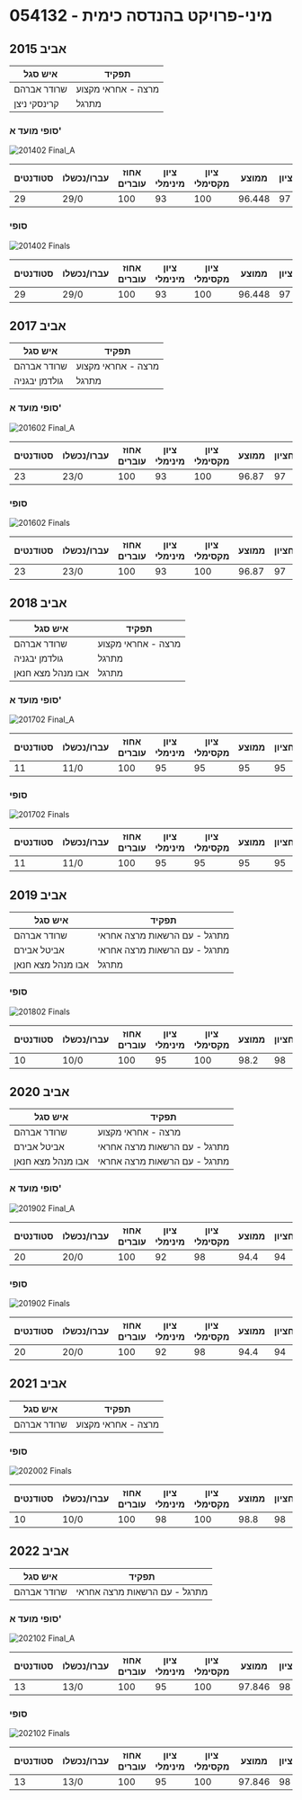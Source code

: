# 054132 - מיני-פרויקט בהנדסה כימית

## אביב 2015

| איש סגל | תפקיד |
| ---- | ---- |
| שרודר אברהם | מרצה - אחראי מקצוע |
| קרינסקי ניצן | מתרגל |

### סופי מועד א'

![201402 Final_A](201402/Final_A.png)

| סטודנטים | עברו/נכשלו | אחוז עוברים | ציון מינימלי | ציון מקסימלי | ממוצע | חציון |
| ---- | ---- | ---- | ---- | ---- | ---- | ---- |
| 29 | 29/0 | 100 | 93 | 100 | 96.448 | 97 |

### סופי

![201402 Finals](201402/Finals.png)

| סטודנטים | עברו/נכשלו | אחוז עוברים | ציון מינימלי | ציון מקסימלי | ממוצע | חציון |
| ---- | ---- | ---- | ---- | ---- | ---- | ---- |
| 29 | 29/0 | 100 | 93 | 100 | 96.448 | 97 |

## אביב 2017

| איש סגל | תפקיד |
| ---- | ---- |
| שרודר אברהם | מרצה - אחראי מקצוע |
| גולדמן יבגניה | מתרגל |

### סופי מועד א'

![201602 Final_A](201602/Final_A.png)

| סטודנטים | עברו/נכשלו | אחוז עוברים | ציון מינימלי | ציון מקסימלי | ממוצע | חציון |
| ---- | ---- | ---- | ---- | ---- | ---- | ---- |
| 23 | 23/0 | 100 | 93 | 100 | 96.87 | 97 |

### סופי

![201602 Finals](201602/Finals.png)

| סטודנטים | עברו/נכשלו | אחוז עוברים | ציון מינימלי | ציון מקסימלי | ממוצע | חציון |
| ---- | ---- | ---- | ---- | ---- | ---- | ---- |
| 23 | 23/0 | 100 | 93 | 100 | 96.87 | 97 |

## אביב 2018

| איש סגל | תפקיד |
| ---- | ---- |
| שרודר אברהם | מרצה - אחראי מקצוע |
| גולדמן יבגניה | מתרגל |
| אבו מנהל מצא חנאן | מתרגל |

### סופי מועד א'

![201702 Final_A](201702/Final_A.png)

| סטודנטים | עברו/נכשלו | אחוז עוברים | ציון מינימלי | ציון מקסימלי | ממוצע | חציון |
| ---- | ---- | ---- | ---- | ---- | ---- | ---- |
| 11 | 11/0 | 100 | 95 | 95 | 95 | 95 |

### סופי

![201702 Finals](201702/Finals.png)

| סטודנטים | עברו/נכשלו | אחוז עוברים | ציון מינימלי | ציון מקסימלי | ממוצע | חציון |
| ---- | ---- | ---- | ---- | ---- | ---- | ---- |
| 11 | 11/0 | 100 | 95 | 95 | 95 | 95 |

## אביב 2019

| איש סגל | תפקיד |
| ---- | ---- |
| שרודר אברהם | מתרגל - עם הרשאות מרצה אחראי |
| אביטל אבירם | מתרגל - עם הרשאות מרצה אחראי |
| אבו מנהל מצא חנאן | מתרגל |

### סופי

![201802 Finals](201802/Finals.png)

| סטודנטים | עברו/נכשלו | אחוז עוברים | ציון מינימלי | ציון מקסימלי | ממוצע | חציון |
| ---- | ---- | ---- | ---- | ---- | ---- | ---- |
| 10 | 10/0 | 100 | 95 | 100 | 98.2 | 98 |

## אביב 2020

| איש סגל | תפקיד |
| ---- | ---- |
| שרודר אברהם | מרצה - אחראי מקצוע |
| אביטל אבירם | מתרגל - עם הרשאות מרצה אחראי |
| אבו מנהל מצא חנאן | מתרגל - עם הרשאות מרצה אחראי |

### סופי מועד א'

![201902 Final_A](201902/Final_A.png)

| סטודנטים | עברו/נכשלו | אחוז עוברים | ציון מינימלי | ציון מקסימלי | ממוצע | חציון |
| ---- | ---- | ---- | ---- | ---- | ---- | ---- |
| 20 | 20/0 | 100 | 92 | 98 | 94.4 | 94 |

### סופי

![201902 Finals](201902/Finals.png)

| סטודנטים | עברו/נכשלו | אחוז עוברים | ציון מינימלי | ציון מקסימלי | ממוצע | חציון |
| ---- | ---- | ---- | ---- | ---- | ---- | ---- |
| 20 | 20/0 | 100 | 92 | 98 | 94.4 | 94 |

## אביב 2021

| איש סגל | תפקיד |
| ---- | ---- |
| שרודר אברהם | מרצה - אחראי מקצוע |

### סופי

![202002 Finals](202002/Finals.png)

| סטודנטים | עברו/נכשלו | אחוז עוברים | ציון מינימלי | ציון מקסימלי | ממוצע | חציון |
| ---- | ---- | ---- | ---- | ---- | ---- | ---- |
| 10 | 10/0 | 100 | 98 | 100 | 98.8 | 98 |

## אביב 2022

| איש סגל | תפקיד |
| ---- | ---- |
| שרודר אברהם | מתרגל - עם הרשאות מרצה אחראי |

### סופי מועד א'

![202102 Final_A](202102/Final_A.png)

| סטודנטים | עברו/נכשלו | אחוז עוברים | ציון מינימלי | ציון מקסימלי | ממוצע | חציון |
| ---- | ---- | ---- | ---- | ---- | ---- | ---- |
| 13 | 13/0 | 100 | 95 | 100 | 97.846 | 98 |

### סופי

![202102 Finals](202102/Finals.png)

| סטודנטים | עברו/נכשלו | אחוז עוברים | ציון מינימלי | ציון מקסימלי | ממוצע | חציון |
| ---- | ---- | ---- | ---- | ---- | ---- | ---- |
| 13 | 13/0 | 100 | 95 | 100 | 97.846 | 98 |

